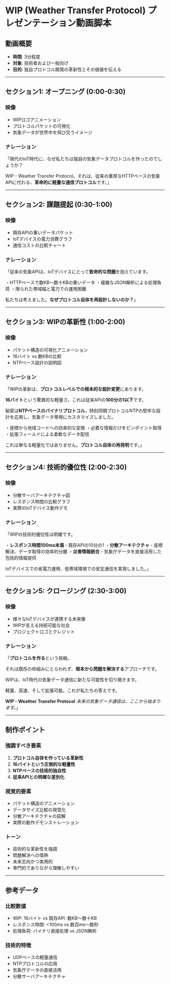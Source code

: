 # WIP (Weather Transfer Protocol) プレゼンテーション動画脚本

## 動画概要
- **時間**: 3分程度
- **対象**: 技術者および一般向け
- **目的**: 独自プロトコル開発の革新性とその価値を伝える

---

## セクション1: オープニング (0:00-0:30)

### 映像
- WIPロゴアニメーション
- プロトコルパケットの可視化
- 気象データが世界中を飛び交うイメージ

### ナレーション
「現代のIoT時代に、なぜ私たちは独自の気象データプロトコルを作ったのでしょうか？

WIP - Weather Transfer Protocol。それは、従来の重厚なHTTPベースの気象APIに代わる、**革命的に軽量な通信プロトコル**です。」

---

## セクション2: 課題提起 (0:30-1:00)

### 映像
- 既存APIの重いデータパケット
- IoTデバイスの電力消費グラフ
- 通信コストの比較チャート

### ナレーション
「従来の気象APIは、IoTデバイスにとって**致命的な問題**を抱えています。

・HTTPベースで数KB～数十KBの重いデータ
・複雑なJSON解析による処理負荷
・限られた帯域幅と電力での運用困難

私たちは考えました。**なぜプロトコル自体を再設計しないのか？**」

---

## セクション3: WIPの革新性 (1:00-2:00)

### 映像
- パケット構造の可視化アニメーション
- 16バイト vs 数KBの比較
- NTPベース設計の説明図

### ナレーション
「WIPの革新は、**プロトコルレベルでの根本的な設計変更**にあります。

**16バイト**という驚異的な軽量さ。これは従来APIの**100分の1以下**です。

秘密は**NTPベースのバイナリプロトコル**。時刻同期プロトコルNTPの堅牢な設計を応用し、気象データ専用にカスタマイズしました。

・座標から地域コードへの効率的な変換
・必要な情報だけをピンポイント取得
・拡張フィールドによる柔軟なデータ配信

これは単なる軽量化ではありません。**プロトコル自体の再発明**です。」

---

## セクション4: 技術的優位性 (2:00-2:30)

### 映像
- 分散サーバアーキテクチャ図
- レスポンス時間の比較グラフ
- 実際のIoTデバイス動作デモ

### ナレーション
「WIPの技術的優位性は明確です。

・**レスポンス時間100ms未満** - 既存APIの10分の1
・**分散アーキテクチャ** - 座標解決、データ取得の効率的分離
・**災害情報統合** - 気象庁データを直接活用した包括的情報提供

IoTデバイスでの省電力運用、低帯域環境での安定通信を実現しました。」

---

## セクション5: クロージング (2:30-3:00)

### 映像
- 様々なIoTデバイスが連携する未来像
- WIPが支える持続可能な社会
- プロジェクトロゴとクレジット

### ナレーション
「**プロトコルを作る**という挑戦。

それは既存の枠組みにとらわれず、**根本から問題を解決する**アプローチです。

WIPは、IoT時代の気象データ通信に新たな可能性を切り開きます。

軽量、高速、そして拡張可能。これが私たちの答えです。

**WIP - Weather Transfer Protocol**
*未来の気象データ通信は、ここから始まります。*」

---

## 制作ポイント

### 強調すべき要素
1. **プロトコル自体を作っている革新性**
2. **16バイトという圧倒的な軽量性**
3. **NTPベースの技術的独自性**
4. **従来APIとの明確な差別化**

### 視覚的要素
- パケット構造のアニメーション
- データサイズ比較の視覚化
- 分散アーキテクチャの図解
- 実際の動作デモンストレーション

### トーン
- 技術的な革新性を強調
- 問題解決への情熱
- 未来志向かつ実用的
- 専門的でありながら理解しやすい

---

## 参考データ

### 比較数値
- WIP: 16バイト vs 既存API: 数KB～数十KB
- レスポンス時間: <100ms vs 数百ms～数秒
- 処理負荷: バイナリ直接処理 vs JSON解析

### 技術的特徴
- UDPベースの軽量通信
- NTPプロトコルの応用
- 気象庁データの直接活用
- 分散サーバアーキテクチャ